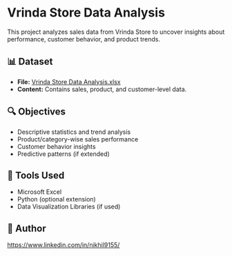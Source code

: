 # Vrinda Store Data Analysis

This project analyzes sales data from Vrinda Store to uncover insights about performance, customer behavior, and product trends.

## 📊 Dataset
- **File:** [Vrinda Store Data Analysis.xlsx](https://github.com/user-attachments/files/21163821/Vrinda.Store.Data.Analysis.xlsx)
- **Content:** Contains sales, product, and customer-level data.

## 🔍 Objectives

- Descriptive statistics and trend analysis
- Product/category-wise sales performance
- Customer behavior insights
- Predictive patterns (if extended)

## 📌 Tools Used
- Microsoft Excel
- Python (optional extension)
- Data Visualization Libraries (if used)

## 👤 Author
https://www.linkedin.com/in/nikhil9155/
